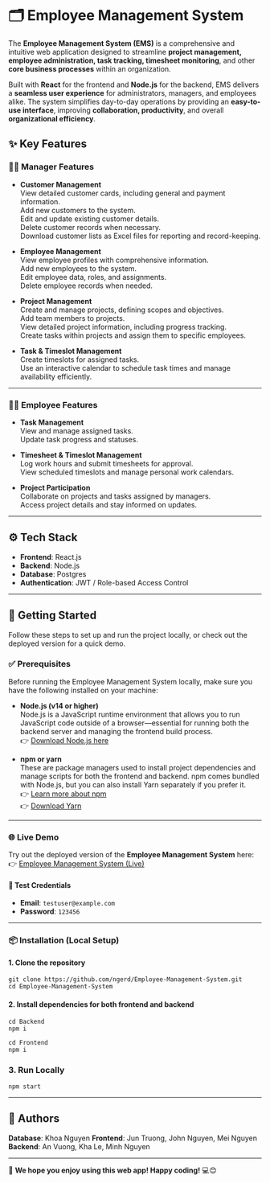 
# 🗂️ **Employee Management System**  

The **Employee Management System (EMS)** is a comprehensive and intuitive web application designed to streamline **project management, employee administration, task tracking, timesheet monitoring**, and other **core business processes** within an organization.

Built with **React** for the frontend and **Node.js** for the backend, EMS delivers a **seamless user experience** for administrators, managers, and employees alike. The system simplifies day-to-day operations by providing an **easy-to-use interface**, improving **collaboration, productivity**, and overall **organizational efficiency**.

## ✨ **Key Features**

### 👨‍💼 Manager Features
- **Customer Management**  
  View detailed customer cards, including general and payment information.  
  Add new customers to the system.  
  Edit and update existing customer details.  
  Delete customer records when necessary.  
  Download customer lists as Excel files for reporting and record-keeping.  

- **Employee Management**  
  View employee profiles with comprehensive information.  
  Add new employees to the system.  
  Edit employee data, roles, and assignments.  
  Delete employee records when needed.  

- **Project Management**  
  Create and manage projects, defining scopes and objectives.  
  Add team members to projects.  
  View detailed project information, including progress tracking.  
  Create tasks within projects and assign them to specific employees.  

- **Task & Timeslot Management**  
  Create timeslots for assigned tasks.  
  Use an interactive calendar to schedule task times and manage availability efficiently.  

---

### 👨‍💻 Employee Features
- **Task Management**  
  View and manage assigned tasks.  
  Update task progress and statuses.  

- **Timesheet & Timeslot Management**  
  Log work hours and submit timesheets for approval.  
  View scheduled timeslots and manage personal work calendars.  

- **Project Participation**  
  Collaborate on projects and tasks assigned by managers.  
  Access project details and stay informed on updates.  

---

## ⚙️ Tech Stack
- **Frontend**: React.js  
- **Backend**: Node.js  
- **Database**: Postgres 
- **Authentication**: JWT / Role-based Access Control  

---

## 🚀 Getting Started

Follow these steps to set up and run the project locally, or check out the deployed version for a quick demo.

### ✅ Prerequisites  

Before running the Employee Management System locally, make sure you have the following installed on your machine:

- **Node.js (v14 or higher)**  
  Node.js is a JavaScript runtime environment that allows you to run JavaScript code outside of a browser—essential for running both the backend server and managing the frontend build process.  
  👉 [Download Node.js here](https://nodejs.org/en/download)

- **npm or yarn**  
  These are package managers used to install project dependencies and manage scripts for both the frontend and backend. npm comes bundled with Node.js, but you can also install Yarn separately if you prefer it.  
  👉 [Learn more about npm](https://docs.npmjs.com/downloading-and-installing-node-js-and-npm)  
  👉 [Download Yarn](https://classic.yarnpkg.com/lang/en/docs/install/)


---

### 🌐 Live Demo

Try out the deployed version of the **Employee Management System** here:  
👉 [Employee Management System (Live)](https://employee-management-system1-ddqn.onrender.com/login)

#### 🔑 Test Credentials
- **Email**: `testuser@example.com`  
- **Password**: `123456`  

---

### 📦 Installation (Local Setup)

#### 1. Clone the repository
```shell
git clone https://github.com/ngerd/Employee-Management-System.git
cd Employee-Management-System
```

#### 2. Install dependencies for both frontend and backend
```shell
cd Backend
npm i
```

```shell
cd Frontend
npm i
```

### 3. Run Locally
```shell
npm start
```

---

## 👤 **Authors**  
**Database**: Khoa Nguyen
**Frontend**: Jun Truong, John Nguyen, Mei Nguyen
**Backend**: An Vuong, Kha Le, Minh Nguyen

---  


🎉 **We hope you enjoy using this web app! Happy coding!** 💻😊  
